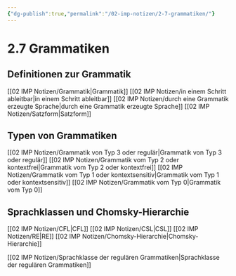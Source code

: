 ```yaml
---
{"dg-publish":true,"permalink":"/02-imp-notizen/2-7-grammatiken/"}
---
```


# 2.7 Grammatiken
## Definitionen zur Grammatik
[[02 IMP Notizen/Grammatik|Grammatik]]
[[02 IMP Notizen/in einem Schritt ableitbar|in einem Schritt ableitbar]]
[[02 IMP Notizen/durch eine Grammatik erzeugte Sprache|durch eine Grammatik erzeugte Sprache]]
[[02 IMP Notizen/Satzform|Satzform]]

## Typen von Grammatiken
[[02 IMP Notizen/Grammatik von Typ 3 oder regulär|Grammatik von Typ 3 oder regulär]]
[[02 IMP Notizen/Grammatik vom Typ 2 oder kontextfrei|Grammatik vom Typ 2 oder kontextfrei]]
[[02 IMP Notizen/Grammatik vom Typ 1 oder kontextsensitiv|Grammatik vom Typ 1 oder kontextsensitiv]]
[[02 IMP Notizen/Grammatik vom Typ 0|Grammatik vom Typ 0]]

## Sprachklassen und Chomsky-Hierarchie
[[02 IMP Notizen/CFL|CFL]]
[[02 IMP Notizen/CSL|CSL]]
[[02 IMP Notizen/RE|RE]]
[[02 IMP Notizen/Chomsky-Hierarchie|Chomsky-Hierarchie]]

[[02 IMP Notizen/Sprachklasse der regulären Grammatiken|Sprachklasse der regulären Grammatiken]]